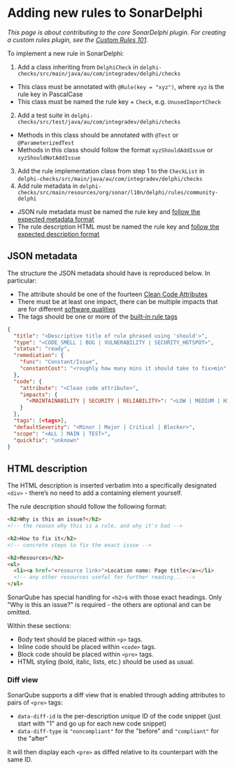 # Adding new rules to SonarDelphi

*This page is about contributing to the core SonarDelphi plugin. For creating a custom rules plugin, see the [Custom Rules 101](CUSTOM_RULES_101.md).*

To implement a new rule in SonarDelphi:

1. Add a class inheriting from `DelphiCheck` in `delphi-checks/src/main/java/au/com/integradev/delphi/checks`
  * This class must be annotated with `@Rule(key = "xyz")`, where `xyz` is the rule key in PascalCase
  * This class must be named the rule key + `Check`, e.g. `UnusedImportCheck`
2. Add a test suite in `delphi-checks/src/test/java/au/com/integradev/delphi/checks`
  * Methods in this class should be annotated with `@Test` or `@ParameterizedTest`
  * Methods in this class should follow the format `xyzShouldAddIssue` or `xyzShouldNotAddIssue`
3. Add the rule implementation class from step 1 to the `CheckList` in `delphi-checks/src/main/java/au/com/integradev/delphi/checks`
4. Add rule metadata in `delphi-checks/src/main/resources/org/sonar/l10n/delphi/rules/community-delphi`
  * JSON rule metadata must be named the rule key and [follow the expected metadata format](#json-metadata)
  * The rule description HTML must be named the rule key and [follow the expected description format](#html-description)

## JSON metadata

The structure the JSON metadata should have is reproduced below. In particular:

* The attribute should be one of the fourteen [Clean Code Attributes](https://docs.sonarsource.com/sonarqube/latest/user-guide/clean-code/#clean-code-attributes)
* There must be at least one impact, there can be multiple impacts that are for different [software qualities](https://docs.sonarsource.com/sonarqube/latest/user-guide/clean-code/#software-qualities)
* The tags should be one or more of the [built-in rule tags](https://docs.sonarsource.com/sonarqube/latest/user-guide/rules/built-in-rule-tags/)

```json
{
  "title": "<Descriptive title of rule phrased using 'should'>",
  "type": "<CODE_SMELL | BUG | VULNERABILITY | SECURITY_HOTSPOT>",
  "status": "ready",
  "remediation": {
    "func": "Constant/Issue",
    "constantCost": "<roughly how many mins it should take to fix>min"
  },
  "code": {
    "attribute": "<Clean code attribute>",
    "impacts": {
      "<MAINTAINABILITY | SECURITY | RELIABILITY>": "<LOW | MEDIUM | HIGH>"
    }
  },
  "tags": [<tags>],
  "defaultSeverity": "<Minor | Major | Critical | Blocker>",
  "scope": "<ALL | MAIN | TEST>",
  "quickfix": "unknown"
}
```

## HTML description

The HTML description is inserted verbatim into a specifically designated `<div>` - there’s no need to add a containing
element yourself.

The rule description should follow the following format:

```html
<h2>Why is this an issue?</h2>
<!-- the reason why this is a rule, and why it's bad -->

<h2>How to fix it</h2>
<!-- concrete steps to fix the exact issue -->

<h2>Resources</h2>
<ul>
  <li><a href="<resource link>">Location name: Page title</a></li>
  <!-- any other resources useful for further reading... -->
</ul>
```

SonarQube has special handling for `<h2>`s with those exact headings. Only "Why is this an issue?" is required -
the others are optional and can be omitted.

Within these sections:

* Body text should be placed within `<p>` tags.
* Inline code should be placed within `<code>` tags.
* Block code should be placed within `<pre>` tags.
* HTML styling (bold, italic, lists, etc.) should be used as usual.

### Diff view

SonarQube supports a diff view that is enabled through adding attributes to pairs of `<pre>` tags:

* `data-diff-id` is the per-description unique ID of the code snippet (just start with "1" and go up for each new code snippet)
* `data-diff-type` is `"noncompliant"` for the "before" and `"compliant"` for the "after"

It will then display each `<pre>` as diffed relative to its counterpart with the same ID.